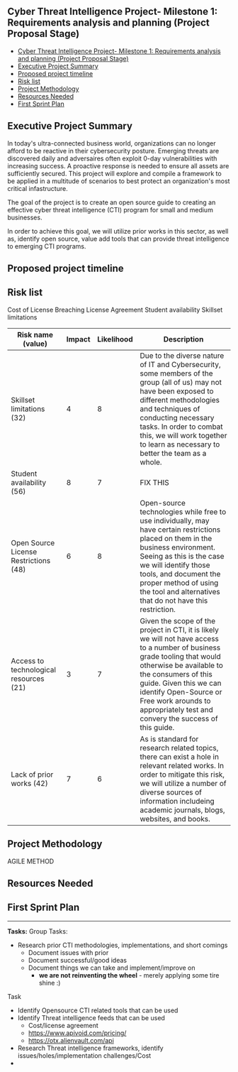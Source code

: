 ## Cyber Threat Intelligence Project- Milestone 1: Requirements analysis and planning (Project Proposal Stage)

- [Cyber Threat Intelligence Project- Milestone 1: Requirements analysis and planning (Project Proposal Stage)](#cyber-threat-intelligence-project--milestone-1-requirements-analysis-and-planning-project-proposal-stage)
- [Executive Project Summary](#executive-project-summary)
- [Proposed project timeline](#proposed-project-timeline)
- [Risk list](#risk-list)
- [Project Methodology](#project-methodology)
- [Resources Needed](#resources-needed)
- [First Sprint Plan](#first-sprint-plan)

## Executive Project Summary
In today's ultra-connected business world, organizations can no longer afford to be reactive in their cybersecurity posture.  Emerging threats are discovered daily and adversaires often exploit 0-day vulnerabilities with increasing success.  A proactive response is needed to ensure all assets are sufficiently secured.  This project will explore and compile a framework to be applied in a multitude of scenarios to best protect an organization's most critical infastructure.

The goal of the project is to create an open source guide to creating an effective cyber threat intelligence (CTI) program for small and medium businesses. 

In order to achieve this goal, we will utilize prior works in this sector, as well as, identify open source, value add tools that can provide threat intelligence to emerging CTI programs.



## Proposed project timeline


## Risk list
Cost of License
Breaching License Agreement
Student availability
Skillset limitations

|Risk name (value)  | Impact     | Likelihood | Description |
|-------------------|------------|------------|-------------|
| Skillset limitations (32) | 4 | 8 | Due to the diverse nature of IT and Cybersecurity, some members of the group (all of us) may not have been exposed to different methodologies and techniques of conducting necessary tasks. In order to combat this, we will work together to learn as necessary to better the team as a whole. |
| Student availability (56) | 8 | 7 | FIX THIS |
| Open Source License Restrictions (48) | 6 | 8 | Open-source technologies while free to use individually, may have certain restrictions placed on them in the business environment. Seeing as this is the case we will identify those tools, and document the proper method of using the tool and alternatives that do not have this restriction. |
| Access to technological resources (21) | 3 | 7 | Given the scope of the project in CTI, it is likely we will not have access to a number of business grade tooling that would otherwise be available to the consumers of this guide. Given this we can identify Open-Source or Free work arounds to appropriately test and convery the success of this guide. |
| Lack of prior works (42) | 7 | 6 | As is standard for research related topics, there can exist a hole in relevant related works. In order to mitigate this risk, we will utilize a number of diverse sources of information includeing academic journals, blogs, websites, and books. |

## Project Methodology
AGILE METHOD


## Resources Needed

## First Sprint Plan
---
**Tasks:**
Group Tasks:
- Research prior CTI methodologies, implementations, and short comings
  - Document issues with prior
  - Document successful/good ideas
  - Document things we can take and implement/improve on
    - **we are not reinventing the wheel** - merely applying some tire shine :)

Task
 - Identify Opensource CTI related tools that can be used
 - Identify Threat intelligence feeds that can be used
   - Cost/license agreement
   - https://www.apivoid.com/pricing/
   - https://otx.alienvault.com/api
 - Research Threat intelligence frameworks, identify issues/holes/implementation challenges/Cost
 - 